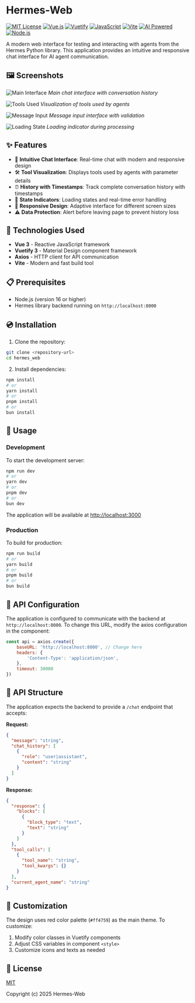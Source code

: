 # Hermes-Web

[![MIT License](https://img.shields.io/badge/License-MIT-green.svg)](https://choosealicense.com/licenses/mit/)
[![Vue.js](https://img.shields.io/badge/Vue.js-4FC08D?logo=vue.js&logoColor=white)](https://vuejs.org/)
[![Vuetify](https://img.shields.io/badge/Vuetify-1867C0?logo=vuetify&logoColor=white)](https://vuetifyjs.com/)
[![JavaScript](https://img.shields.io/badge/JavaScript-F7DF1E?logo=javascript&logoColor=black)](https://developer.mozilla.org/en-US/docs/Web/JavaScript)
[![Vite](https://img.shields.io/badge/Vite-646CFF?logo=vite&logoColor=white)](https://vitejs.dev/)
[![AI Powered](https://img.shields.io/badge/AI-Powered-FF6B6B)](https://github.com/your-repo/hermes)
[![Node.js](https://img.shields.io/badge/Node.js-339933?logo=node.js&logoColor=white)](https://nodejs.org/)

A modern web interface for testing and interacting with agents from the Hermes Python library. This application provides an intuitive and responsive chat interface for AI agent communication.

## 🖼️ Screenshots

![Main Interface](./images/screenshot_01.png)
*Main chat interface with conversation history*

![Tools Used](./images/screenshot_02.png)
*Visualization of tools used by agents*

![Message Input](./images/screenshot_03.png)
*Message input interface with validation*

![Loading State](./images/screenshot_04.png)
*Loading indicator during processing*

## ✨ Features

- 💬 **Intuitive Chat Interface**: Real-time chat with modern and responsive design
- 🛠️ **Tool Visualization**: Displays tools used by agents with parameter details
- ⏰ **History with Timestamps**: Track complete conversation history with timestamps
- 🔄 **State Indicators**: Loading states and real-time error handling
- 📱 **Responsive Design**: Adaptive interface for different screen sizes
- ⚠️ **Data Protection**: Alert before leaving page to prevent history loss

## 🚀 Technologies Used

- **Vue 3** - Reactive JavaScript framework
- **Vuetify 3** - Material Design component framework
- **Axios** - HTTP client for API communication
- **Vite** - Modern and fast build tool

## 📋 Prerequisites

- Node.js (version 16 or higher)
- Hermes library backend running on `http://localhost:8000`

## 💿 Installation

1. Clone the repository:
```bash
git clone <repository-url>
cd hermes_web
```

2. Install dependencies:
```bash
npm install
# or
yarn install
# or
pnpm install
# or
bun install
```

## 🚀 Usage

### Development

To start the development server:

```bash
npm run dev
# or
yarn dev
# or
pnpm dev
# or
bun dev
```

The application will be available at [http://localhost:3000](http://localhost:3000)

### Production

To build for production:

```bash
npm run build
# or
yarn build
# or
pnpm build
# or
bun build
```

## 🔧 API Configuration

The application is configured to communicate with the backend at `http://localhost:8000`. To change this URL, modify the axios configuration in the component:

```javascript
const api = axios.create({
    baseURL: 'http://localhost:8000', // Change here
    headers: {
        'Content-Type': 'application/json',
    },
    timeout: 30000
})
```

## 📡 API Structure

The application expects the backend to provide a `/chat` endpoint that accepts:

**Request:**
```json
{
  "message": "string",
  "chat_history": [
    {
      "role": "user|assistant",
      "content": "string"
    }
  ]
}
```

**Response:**
```json
{
  "response": {
    "blocks": [
      {
        "block_type": "text",
        "text": "string"
      }
    ]
  },
  "tool_calls": [
    {
      "tool_name": "string",
      "tool_kwargs": {}
    }
  ],
  "current_agent_name": "string"
}
```

## 🎨 Customization

The design uses red color palette (`#ff4759`) as the main theme. To customize:

1. Modify color classes in Vuetify components
2. Adjust CSS variables in component `<style>`
3. Customize icons and texts as needed

## 📄 License

[MIT](http://opensource.org/licenses/MIT)

Copyright (c) 2025 Hermes-Web

